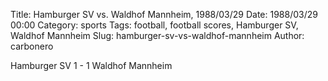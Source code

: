 Title: Hamburger SV vs. Waldhof Mannheim, 1988/03/29
Date: 1988/03/29 00:00
Category: sports
Tags: football, football scores, Hamburger SV, Waldhof Mannheim
Slug: hamburger-sv-vs-waldhof-mannheim
Author: carbonero


Hamburger SV 1 - 1 Waldhof Mannheim
